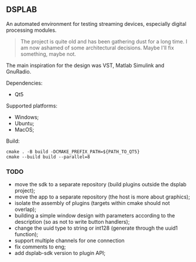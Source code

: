 ## DSPLAB

An automated environment for testing streaming devices, especially digital processing modules.

> The project is quite old and has been gathering dust for a long time. I am now ashamed of some architectural decisions. Maybe I'll fix something, maybe not.

The main inspiration for the design was VST, Matlab Simulink and GnuRadio.

Dependencies:

- Qt5

Supported platforms:

- Windows;
- Ubuntu;
- MacOS;

Build:

```
cmake . -B build -DCMAKE_PREFIX_PATH=${PATH_TO_QT5}
cmake --build build --parallel=8
```

### TODO

- move the sdk to a separate repository (build plugins outside the dsplab project);
- move the app to a separate repository (the host is more about graphics);
- isolate the assembly of plugins (targets within cmake should not overlap);
- building a simple window design with parameters according to the description (so as not to write button handlers);
- change the uuid type to string or int128 (generate through the uuid1 function);
- support multiple channels for one connection
- fix comments to eng;
- add dsplab-sdk version to plugin API;